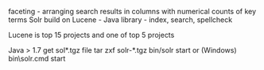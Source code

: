 
faceting - arranging search results in columns with numerical counts of key terms
Solr build on Lucene - Java library
    - index, search, spellcheck

Lucene is top 15 projects and one of top 5 projects

Java > 1.7 
get sol*.tgz file
tar zxf  solr-*.tgz
bin/solr start or (Windows) bin\solr.cmd start


